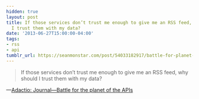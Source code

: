```yaml
---
hidden: true
layout: post
title: If those services don’t trust me enough to give me an RSS feed, why should
  I trust them with my data?
date: '2013-06-27T15:00:00-04:00'
tags:
- rss
- api
tumblr_url: https://seanmonstar.com/post/54033182917/battle-for-planet-of-apis
---
```

> If those services don’t trust me enough to give me an RSS feed, why should I trust them with my data?

—[Adactio: Journal—Battle for the planet of the APIs](http://adactio.com/journal/6291/)
